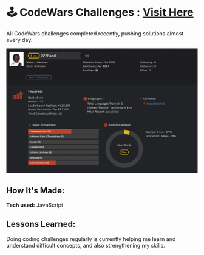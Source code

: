 # 🕹️ CodeWars Challenges : [Visit Here](https://www.codewars.com/users/227Faddi)
All CodeWars challenges completed recently, pushing solutions almost every day.

![alt tag](stats.webp)

## How It's Made:

**Tech used:** JavaScript

## Lessons Learned:

Doing coding challenges regularly is currently helping me learn and understand difficult concepts, and also strengthening my skills.


